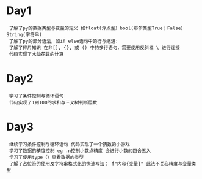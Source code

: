 # Day1 
     了解了py的数据类型与变量的定义 如float(浮点型）bool(布尔类型True；False）String(字符串) 
     了解了py的部分语法，如if else语句中的行与缩进:
     了解了碎片知识 在非[], {}, 或 () 中的多行语句，需要使用反斜杠 \ 进行连接
     代码实现了水仙花数的计算
# Day2
     学习了条件控制与循环语句
     代码实现了1到100的求和与三叉树判断层数
# Day3
     继续学习条件控制与循环语句 代码实现了一个猜数的小游戏
     学习了数据的精度控制 eg .n控制小数点精度 会进行小数的四舍五入
     学习了使用type（）查看数据的类型
     了解了占位符的使用及字符串格式化的快速写法： f"内容{变量}" 此法不关心精度与变量类型
